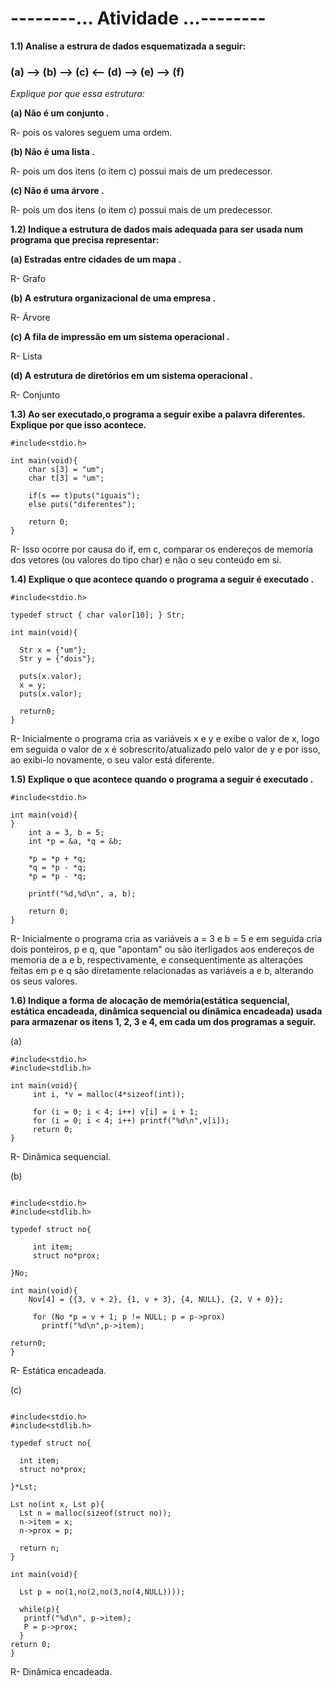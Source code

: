 # --------... Atividade ...--------

**1.1) Analise a estrura de dados esquematizada a seguir:**

### (a) --> (b) --> (c) <-- (d) --> (e) --> (f)

*Explique por que essa estrutura:*

**(a) Não é um conjunto                             .**

R- pois os valores seguem uma ordem.

**(b) Não é uma lista                       .**

R- pois um dos itens (o item c) possui mais de um predecessor.

**(c) Não é uma árvore                       .**

R- pois um dos itens (o item c) possui mais de um predecessor.

**1.2) Indique a estrutura de dados mais adequada para ser usada num programa que precisa representar:**

**(a) Estradas entre cidades de um mapa                        .**

R- Grafo

**(b) A estrutura organizacional de uma empresa                            .**

R- Árvore

**(c) A fila de impressão em um sistema operacional                              .**

R- Lista

**(d) A estrutura de diretórios em um sistema operacional                         .**

R- Conjunto

**1.3) Ao ser executado,o programa a seguir exibe a palavra diferentes. Explique por que isso acontece.**

```
#include<stdio.h>

int main(void){
    char s[3] = "um";
    char t[3] = "um";
    
    if(s == t)puts("iguais");
    else puts("diferentes");
    
    return 0;
}

```

R- Isso ocorre por causa do if, em c, comparar os endereços de memoria dos vetores (ou valores do tipo char) e não o seu conteúdo em si.

**1.4) Explique o que acontece quando o programa a seguir é executado    .**

```
#include<stdio.h>

typedef struct { char valor[10]; } Str;

int main(void){

  Str x = {"um"};
  Str y = {"dois"};

  puts(x.valor);
  x = y;
  puts(x.valor);

  return0;
}
```

R-  Inicialmente o programa cria as variáveis x e y e exibe o valor de x, logo em seguida o valor de x é sobrescrito/atualizado pelo valor de y e por isso, ao exibi-lo novamente, o seu valor está diferente.

**1.5) Explique o que acontece quando o programa a seguir é executado          .**

```
#include<stdio.h>

int main(void){
}
    int a = 3, b = 5;
    int *p = &a, *q = &b;
    
    *p = *p + *q;
    *q = *p - *q;
    *p = *p - *q;
    
    printf("%d,%d\n", a, b);
    
    return 0;
}

```

R- Inicialmente o programa cria as variáveis a = 3 e b = 5 e em seguida cria dois ponteiros, p e q, que "apontam" ou são iterligados aos endereços de memoria de a e b, respectivamente, e consequentimente as alterações feitas em p e q são diretamente relacionadas as variáveis a e b, alterando os seus valores.

**1.6) Indique a forma de alocação de memória(estática sequencial, estática encadeada, dinâmica sequencial ou dinâmica encadeada) 
usada para armazenar os itens 1, 2, 3 e 4, em cada um dos programas a seguir.**

(a)
```
#include<stdio.h>
#include<stdlib.h>

int main(void){
     int i, *v = malloc(4*sizeof(int));
     
     for (i = 0; i < 4; i++) v[i] = i + 1;
     for (i = 0; i < 4; i++) printf("%d\n",v[i]);
     return 0;
}
```

R- Dinâmica sequencial.

(b)
```

#include<stdio.h>
#include<stdlib.h>

typedef struct no{

     int item;
     struct no*prox;
     
}No;

int main(void){
    Nov[4] = {{3, v + 2}, {1, v + 3}, {4, NULL}, {2, V + 0}};
    
     for (No *p = v + 1; p != NULL; p = p->prox)
       printf("%d\n",p->item);
       
return0;
}
```

R- Estática encadeada.

(c)
``` 

#include<stdio.h>
#include<stdlib.h>

typedef struct no{
  
  int item;
  struct no*prox;
  
}*Lst;

Lst no(int x, Lst p){
  Lst n = malloc(sizeof(struct no));
  n->item = x;
  n->prox = p;
  
  return n;
}

int main(void){

  Lst p = no(1,no(2,no(3,no(4,NULL))));

  while(p){
   printf("%d\n", p->item);
   P = p->prox;
  }
return 0;
}
```

R- Dinâmica encadeada.
